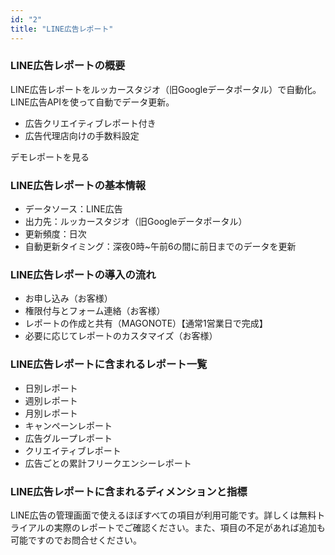 ```yaml
---
id: "2"
title: "LINE広告レポート"
---
```

### LINE広告レポートの概要

LINE広告レポートをルッカースタジオ（旧Googleデータポータル）で自動化。LINE広告APIを使って自動でデータ更新。
- 広告クリエイティブレポート付き
- 広告代理店向けの手数料設定

デモレポートを見る

### LINE広告レポートの基本情報
- データソース：LINE広告
- 出力先：ルッカースタジオ（旧Googleデータポータル）
- 更新頻度：日次
- 自動更新タイミング：深夜0時~午前6の間に前日までのデータを更新

### LINE広告レポートの導入の流れ
- お申し込み（お客様）
- 権限付与とフォーム連絡（お客様）
- レポートの作成と共有（MAGONOTE）【通常1営業日で完成】
- 必要に応じてレポートのカスタマイズ（お客様）

### LINE広告レポートに含まれるレポート一覧
- 日別レポート
- 週別レポート
- 月別レポート
- キャンペーンレポート
- 広告グループレポート
- クリエイティブレポート
- 広告ごとの累計フリークエンシーレポート

### LINE広告レポートに含まれるディメンションと指標
LINE広告の管理画面で使えるほぼすべての項目が利用可能です。詳しくは無料トライアルの実際のレポートでご確認ください。また、項目の不足があれば追加も可能ですのでお問合せください。